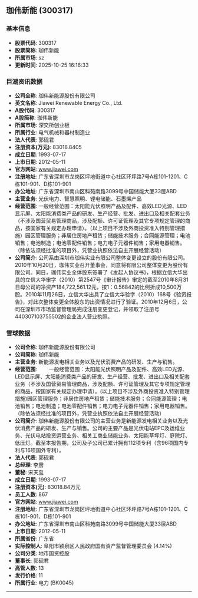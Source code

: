 ## 珈伟新能 (300317)

### 基本信息

- **股票代码**: 300317
- **股票简称**: 珈伟新能
- **所属市场**: sz
- **更新时间**: 2025-10-25 16:16:33

### 巨潮资讯数据

- **公司全称**: 珈伟新能源股份有限公司
- **英文名称**: Jiawei Renewable Energy Co., Ltd.
- **A股代码**: 300317
- **A股简称**: 珈伟新能
- **所属市场**: 深交所创业板
- **所属行业**: 电气机械和器材制造业
- **法人代表**: 郭砚君
- **注册资本(万元)**: 83018.8405
- **成立日期**: 1993-07-17
- **上市日期**: 2012-05-11
- **官方网站**: www.jiawei.com
- **注册地址**: 广东省深圳市龙岗区坪地街道中心社区环坪路7号A栋101-1201、C栋101-901、D栋101-901
- **办公地址**: 广东省深圳市南山区科苑南路3099号中国储能大厦33层ABD
- **主营业务**: 光伏电力、智慧照明、锂电储能、石墨烯产品
- **经营范围**: 一般经营范围：太阳能光伏照明产品及配件、高效LED光源、LED显示屏、太阳能消费类产品的研发、生产经营、批发、进出口及相关配套业务（不涉及国营贸易管理商品，涉及配额、许可证管理及其它专项规定管理的商品，按国家有关规定办理申请）。（以上项目不涉及外商投资准入特别管理措施）园区管理服务；非居住房地产租赁；储能技术服务；合同能源管理；电池销售；电池制造；电池零配件销售；电力电子元器件销售；家用电器销售。（除依法须经批准的项目外，凭营业执照依法自主开展经营活动）
- **公司简介**: 公司系由深圳市珈伟实业有限公司整体变更设立的股份有限公司。2010年10月20日，珈伟实业召开董事会，同意将有限公司整体变更为股份有限公司。同日，珈伟实业全体股东签署了《发起人协议书》，根据立信大华出具的立信大华审字（2010）第2547号《审计报告》审定的截至2010年8月31日母公司的净资产184,722,561.12元，按1：0.56842的比例折成10,500万股。2010年11月26日，立信大华出具了立信大华验字（2010）168号《验资报告》，对此次整体变更全体股东的出资情况进行了验证。2010年12月6日，公司在深圳市市场监督管理局完成注册变更登记，并领取了注册号440307103755502的企业法人营业执照。

### 雪球数据

- **公司全称**: 珈伟新能源股份有限公司
- **公司简称**: 珈伟新能
- **主营业务**: 新能源发电相关业务以及光伏消费产品的研发、生产与销售。
- **经营范围**: 　　一般经营范围：太阳能光伏照明产品及配件、高效LED光源、LED显示屏、太阳能消费类产品的研发、生产经营、批发、进出口及相关配套业务（不涉及国营贸易管理商品，涉及配额、许可证管理及其它专项规定管理的商品，按国家有关规定办理申请）。(以上项目不涉及外商投资准入特别管理措施)园区管理服务；非居住房地产租赁；储能技术服务；合同能源管理；电池销售；电池制造；电池零配件销售；电力电子元器件销售；家用电器销售。（除依法须经批准的项目外，凭营业执照依法自主开展经营活动）
- **公司简介**: 珈伟新能源股份有限公司的主营业务是新能源发电相关业务以及光伏消费产品的研发、生产与销售。公司的主要产品是光伏电站EPC及运维业务、光伏电站投资运营业务、相关工商业储能业务、太阳能草坪灯、庭院灯、低压灯。截至本报告期，公司及子公司已累计拥有112项专利（含96项国内专利与16项国外专利）。
- **法人代表**: 郭砚君
- **总经理**: 李雳
- **董秘**: 宋天玺
- **成立日期**: 1993-07-17
- **注册资本(元)**: 83018.84万元
- **员工人数**: 867
- **官方网站**: www.jiawei.com
- **注册地址**: 广东省深圳市龙岗区坪地街道中心社区环坪路7号A栋101-1201、C栋101-901、D栋101-901
- **办公地址**: 广东省深圳市南山区科苑南路3099号中国储能大厦33层ABD
- **上市日期**: 2012-05-11
- **所属省份**: 广东省
- **实际控制人**: 阜阳市颍泉区人民政府国有资产监督管理委员会 (4.14%)
- **公司分类**: 地市国资控股
- **董事长**: 郭砚君
- **高管人数**: 13
- **发行价格**: 11
- **所属行业**: 电力 (BK0045)

---